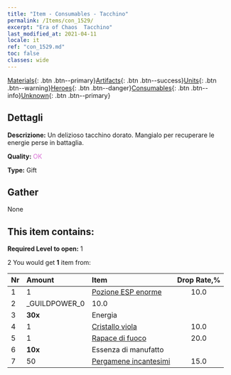 ```yaml
---
title: "Item - Consumables - Tacchino"
permalink: /Items/con_1529/
excerpt: "Era of Chaos  Tacchino"
last_modified_at: 2021-04-11
locale: it
ref: "con_1529.md"
toc: false
classes: wide
---
```

 [Materials](/it/Items/){: .btn .btn--primary}[Artifacts](/it/Items/Artifacts/){: .btn .btn--success}[Units](/it/Items/Units/){: .btn .btn--warning}[Heroes](/it/Items/Heroes/){: .btn .btn--danger}[Consumables](/it/Items/Consumables/){: .btn .btn--info}[Unknown](/it/Items/Unknown/){: .btn .btn--primary}

## Dettagli
 **Descrizione:** Un delizioso tacchino dorato. Mangialo per recuperare le energie perse in battaglia.

 **Quality:** <span style="color: #DA70D6">OK</span>

 **Type:** Gift

## Gather

  None

## This item contains:

 **Required Level to open:** 1

 2 You would get **1** item  from:

  | Nr | Amount |     Item    | Drop Rate,% |
  |:---|:-------|:------------|:---------:|
  | 1 | 1 | [Pozione ESP enorme](/it/Items/con_703/) | 10.0 | 
  | 2 | _GUILDPOWER_0 | 10.0 | 
  | 3 |  **30x** | Energia |  | 15.0 | 
  | 4 | 1 | [Cristallo viola](/it/Items/con_720/) | 10.0 | 
  | 5 | 1 | [Rapace di fuoco](/it/Items/unt_268/) | 20.0 | 
  | 6 |  **10x** | Essenza di manufatto |  | 20.0 | 
  | 7 | 50 | [Pergamene incantesimi](/it/Items/con_694/) | 15.0 | 
